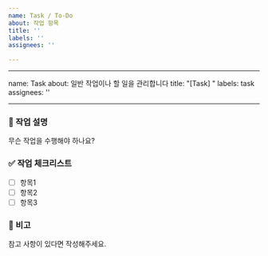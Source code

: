 ```yaml
---
name: Task / To-Do
about: 작업 항목
title: ''
labels: ''
assignees: ''

---
```


---
name: Task
about: 일반 작업이나 할 일을 관리합니다
title: "[Task] "
labels: task
assignees: ''

---

### 📝 작업 설명
무슨 작업을 수행해야 하나요?

### ✅ 작업 체크리스트
- [ ] 항목1
- [ ] 항목2
- [ ] 항목3

### 📎 비고
참고 사항이 있다면 작성해주세요.
